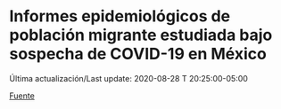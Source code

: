 # Informes epidemiológicos de población migrante estudiada bajo sospecha de COVID-19 en México

 Última actualización/Last update: 2020-08-28 T 20:25:00-05:00

 [Fuente]( https://www.gob.mx/salud/documentos/informes-epidemiologicos-de-poblacion-migrante-estudiada-bajo-sospecha-de-covid-19-en-mexico)
